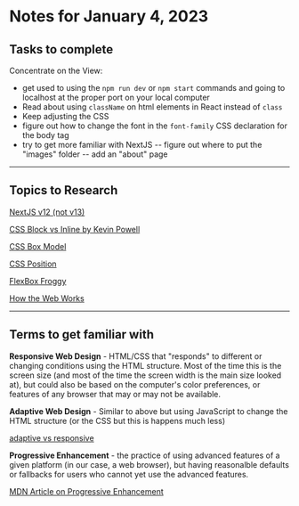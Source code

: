 # Notes for January 4, 2023

## Tasks to complete


Concentrate on the View:
- get used to using the `npm run dev` or `npm start` commands and going to localhost at the proper port on your local computer
- Read about using `className` on html elements in React instead of `class`
- Keep adjusting the CSS
- figure out how to change the font in the `font-family` CSS declaration for the body tag
- try to get more familiar with NextJS
-- figure out where to put the "images" folder
-- add an "about" page

---


## Topics to Research

[NextJS v12 (not v13)](https://nextjs.org/docs/basic-features/pages)

[CSS Block vs Inline by Kevin Powell](https://www.youtube.com/watch?v=x_i2gga-sYg)


[CSS Box Model](https://developer.mozilla.org/en-US/docs/Learn/CSS/Building_blocks/The_box_model)


[CSS Position](https://www.w3schools.com/css/css_positioning.asp)



[FlexBox Froggy](https://flexboxfroggy.com/)



[How the Web Works](https://developer.mozilla.org/en-US/docs/Learn/Getting_started_with_the_web/How_the_Web_works#:~:text=The%20browser%20sends%20an%20HTTP,internet%20connection%20using%20TCP%2FIP.)





---



## Terms to get familiar with

**Responsive Web Design** - HTML/CSS that "responds" to different or changing conditions using the HTML structure.  Most of the time this is the screen size (and most of the time the screen width is the main size looked at), but could also be based on the computer's color preferences, or features of any browser that may or may not be available.



**Adaptive Web Design** - Similar to above but using JavaScript to change the HTML structure (or the CSS but this is happens much less)




[adaptive vs responsive](https://webflow.com/blog/adaptive-vs-responsive-design?utm_source=google&utm_medium=search&utm_campaign=Google-Search-Dynamic-Search-Ads-Core-BBSS&utm_term=dsa-1636392464059___585305490215___ss_paid-bb&gclid=Cj0KCQiA4aacBhCUARIsAI55maErFfKch0_5I7fulxHscWmCAyDIvNSOf_AODcFbxhI3n7gshDA8XW0aArbUEALw_wcB)




**Progressive Enhancement** - the practice of using advanced features of a given platform (in our case, a web browser), but having reasonalble defaults or fallbacks for users who cannot yet use the advanced features.

[MDN Article on Progressive Enhancement](https://developer.mozilla.org/en-US/docs/Glossary/Progressive_Enhancement)






